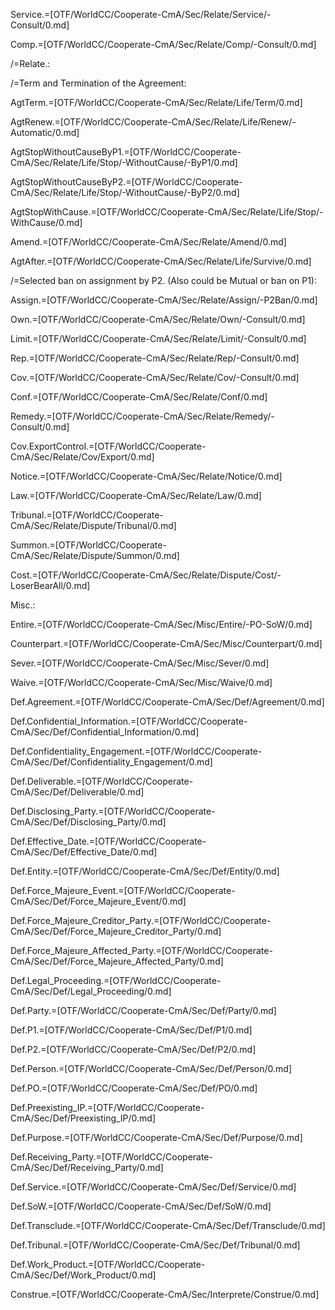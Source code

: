 Service.=[OTF/WorldCC/Cooperate-CmA/Sec/Relate/Service/-Consult/0.md]

Comp.=[OTF/WorldCC/Cooperate-CmA/Sec/Relate/Comp/-Consult/0.md]

/=Relate.:

/=Term and Termination of the Agreement:

AgtTerm.=[OTF/WorldCC/Cooperate-CmA/Sec/Relate/Life/Term/0.md]

AgtRenew.=[OTF/WorldCC/Cooperate-CmA/Sec/Relate/Life/Renew/-Automatic/0.md]

AgtStopWithoutCauseByP1.=[OTF/WorldCC/Cooperate-CmA/Sec/Relate/Life/Stop/-WithoutCause/-ByP1/0.md]

AgtStopWithoutCauseByP2.=[OTF/WorldCC/Cooperate-CmA/Sec/Relate/Life/Stop/-WithoutCause/-ByP2/0.md]

AgtStopWithCause.=[OTF/WorldCC/Cooperate-CmA/Sec/Relate/Life/Stop/-WithCause/0.md]

Amend.=[OTF/WorldCC/Cooperate-CmA/Sec/Relate/Amend/0.md]

AgtAfter.=[OTF/WorldCC/Cooperate-CmA/Sec/Relate/Life/Survive/0.md]

/=Selected ban on assignment by P2.  (Also could be Mutual or ban on P1):

Assign.=[OTF/WorldCC/Cooperate-CmA/Sec/Relate/Assign/-P2Ban/0.md]

Own.=[OTF/WorldCC/Cooperate-CmA/Sec/Relate/Own/-Consult/0.md]

Limit.=[OTF/WorldCC/Cooperate-CmA/Sec/Relate/Limit/-Consult/0.md]

Rep.=[OTF/WorldCC/Cooperate-CmA/Sec/Relate/Rep/-Consult/0.md]

Cov.=[OTF/WorldCC/Cooperate-CmA/Sec/Relate/Cov/-Consult/0.md]

Conf.=[OTF/WorldCC/Cooperate-CmA/Sec/Relate/Conf/0.md]

Remedy.=[OTF/WorldCC/Cooperate-CmA/Sec/Relate/Remedy/-Consult/0.md]

Cov.ExportControl.=[OTF/WorldCC/Cooperate-CmA/Sec/Relate/Cov/Export/0.md]

Notice.=[OTF/WorldCC/Cooperate-CmA/Sec/Relate/Notice/0.md]

Law.=[OTF/WorldCC/Cooperate-CmA/Sec/Relate/Law/0.md]

Tribunal.=[OTF/WorldCC/Cooperate-CmA/Sec/Relate/Dispute/Tribunal/0.md]

Summon.=[OTF/WorldCC/Cooperate-CmA/Sec/Relate/Dispute/Summon/0.md]

Cost.=[OTF/WorldCC/Cooperate-CmA/Sec/Relate/Dispute/Cost/-LoserBearAll/0.md]

Misc.:

Entire.=[OTF/WorldCC/Cooperate-CmA/Sec/Misc/Entire/-PO-SoW/0.md] 

Counterpart.=[OTF/WorldCC/Cooperate-CmA/Sec/Misc/Counterpart/0.md]

Sever.=[OTF/WorldCC/Cooperate-CmA/Sec/Misc/Sever/0.md]

Waive.=[OTF/WorldCC/Cooperate-CmA/Sec/Misc/Waive/0.md]

Def.Agreement.=[OTF/WorldCC/Cooperate-CmA/Sec/Def/Agreement/0.md]

Def.Confidential_Information.=[OTF/WorldCC/Cooperate-CmA/Sec/Def/Confidential_Information/0.md]

Def.Confidentiality_Engagement.=[OTF/WorldCC/Cooperate-CmA/Sec/Def/Confidentiality_Engagement/0.md]

Def.Deliverable.=[OTF/WorldCC/Cooperate-CmA/Sec/Def/Deliverable/0.md]

Def.Disclosing_Party.=[OTF/WorldCC/Cooperate-CmA/Sec/Def/Disclosing_Party/0.md]

Def.Effective_Date.=[OTF/WorldCC/Cooperate-CmA/Sec/Def/Effective_Date/0.md]

Def.Entity.=[OTF/WorldCC/Cooperate-CmA/Sec/Def/Entity/0.md]

Def.Force_Majeure_Event.=[OTF/WorldCC/Cooperate-CmA/Sec/Def/Force_Majeure_Event/0.md]

Def.Force_Majeure_Creditor_Party.=[OTF/WorldCC/Cooperate-CmA/Sec/Def/Force_Majeure_Creditor_Party/0.md]

Def.Force_Majeure_Affected_Party.=[OTF/WorldCC/Cooperate-CmA/Sec/Def/Force_Majeure_Affected_Party/0.md]

Def.Legal_Proceeding.=[OTF/WorldCC/Cooperate-CmA/Sec/Def/Legal_Proceeding/0.md]

Def.Party.=[OTF/WorldCC/Cooperate-CmA/Sec/Def/Party/0.md]

Def.P1.=[OTF/WorldCC/Cooperate-CmA/Sec/Def/P1/0.md]

Def.P2.=[OTF/WorldCC/Cooperate-CmA/Sec/Def/P2/0.md]

Def.Person.=[OTF/WorldCC/Cooperate-CmA/Sec/Def/Person/0.md]

Def.PO.=[OTF/WorldCC/Cooperate-CmA/Sec/Def/PO/0.md]

Def.Preexisting_IP.=[OTF/WorldCC/Cooperate-CmA/Sec/Def/Preexisting_IP/0.md]

Def.Purpose.=[OTF/WorldCC/Cooperate-CmA/Sec/Def/Purpose/0.md]

Def.Receiving_Party.=[OTF/WorldCC/Cooperate-CmA/Sec/Def/Receiving_Party/0.md]

Def.Service.=[OTF/WorldCC/Cooperate-CmA/Sec/Def/Service/0.md]

Def.SoW.=[OTF/WorldCC/Cooperate-CmA/Sec/Def/SoW/0.md]

Def.Transclude.=[OTF/WorldCC/Cooperate-CmA/Sec/Def/Transclude/0.md]

Def.Tribunal.=[OTF/WorldCC/Cooperate-CmA/Sec/Def/Tribunal/0.md]

Def.Work_Product.=[OTF/WorldCC/Cooperate-CmA/Sec/Def/Work_Product/0.md]

Construe.=[OTF/WorldCC/Cooperate-CmA/Sec/Interprete/Construe/0.md]